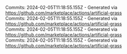 Commits: 2024-02-05T11:18:55.155Z - Generated via https://github.com/marketplace/actions/artificial-grass
<br>
Commits: 2024-02-05T11:18:55.155Z - Generated via https://github.com/marketplace/actions/artificial-grass
<br>
Commits: 2024-02-05T11:18:55.155Z - Generated via https://github.com/marketplace/actions/artificial-grass
<br>
Commits: 2024-02-05T11:18:55.155Z - Generated via https://github.com/marketplace/actions/artificial-grass
<br>
